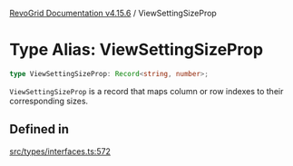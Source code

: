 [RevoGrid Documentation v4.15.6](README.md) / ViewSettingSizeProp

# Type Alias: ViewSettingSizeProp

```ts
type ViewSettingSizeProp: Record<string, number>;
```

`ViewSettingSizeProp` is a record that maps column or row indexes to their
corresponding sizes.

## Defined in

[src/types/interfaces.ts:572](https://github.com/revolist/revogrid/blob/8ab186c1ae2faee97d25784acff6dbf4187524f8/src/types/interfaces.ts#L572)
